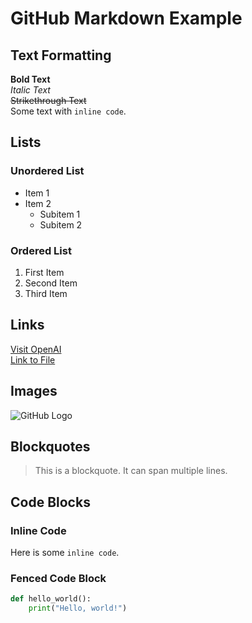 # GitHub Markdown Example

## Text Formatting

**Bold Text**  
*Italic Text*  
~~Strikethrough Text~~  
Some text with `inline code`.

## Lists

### Unordered List

- Item 1
- Item 2
  - Subitem 1
  - Subitem 2

### Ordered List

1. First Item
2. Second Item
3. Third Item

## Links

[Visit OpenAI](https://www.openai.com)  
[Link to File](./path/to/file.md)

## Images

![GitHub Logo](https://github.githubassets.com/images/modules/logos_page/Octocat.png)

## Blockquotes

> This is a blockquote.
> It can span multiple lines.

## Code Blocks

### Inline Code

Here is some `inline code`.

### Fenced Code Block

```python
def hello_world():
    print("Hello, world!")
